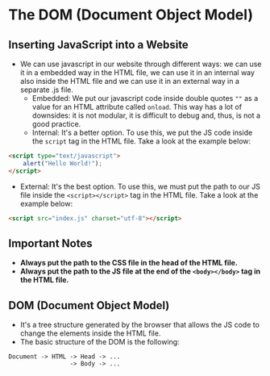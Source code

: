 # The DOM (Document Object Model)

## Inserting JavaScript into a Website
* We can use javascript in our website through different ways: we can use it in a embedded way in the HTML file, we can use it in an internal way also inside the HTML file and we can use it in an external way in a separate .js file.
  * Embedded: We put our javascript code inside double quotes ```""``` as a value for an HTML attribute called ```onload```. This way has a lot of downsides: it is not modular, it is difficult to debug and, thus, is not a good practice.
  * Internal: It's a better option. To use this, we put the JS code inside the ```script``` tag in the HTML file. Take a look at the example below:
```HTML
<script type="text/javascript">
    alert("Hello World!");
</script>
```
  * External: It's the best option. To use this, we must put the path to our JS file inside the ```<script></script>``` tag in the HTML file. Take a look at the example below:
```HTML
<script src="index.js" charset="utf-8"></script>
```

## Important Notes
* __Always put the path to the CSS file in the head of the HTML file.__
* __Always put the path to the JS file at the end of the ```<body></body>``` tag in the HTML file.__

## DOM (Document Object Model)
* It's a tree structure generated by the browser that allows the JS code to change the elements inside the HTML file.
* The basic structure of the DOM is the following:
```
Document -> HTML -> Head -> ...
                 -> Body -> ...
```
  
